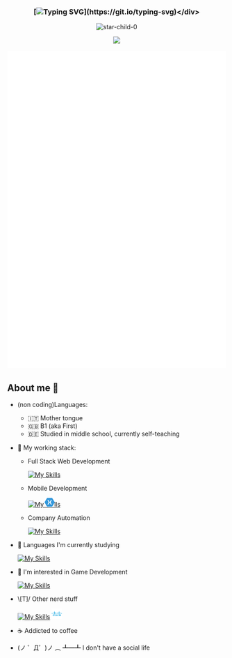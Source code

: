 ### <div align="center">[![Typing SVG](https://readme-typing-svg.demolab.com?font=Fira+Code&pause=1000&color=00F702&center=true&width=435&lines=print(%22Hello+World!%22);console.log(%22Hello+World!%22);printf(%22Hello+World!%5Cn%22);%3Ch1%3EHello+World!%3C%2Fh1%3E)](https://git.io/typing-svg)</div>

<p align="center">
  <img src="https://komarev.com/ghpvc/?username=star-child-0&label=Profile%20views&color=blueviolet&style=flat" alt="star-child-0" />
</p>

<p align="center">
  <!-- <a href="https://github.com/JaeSeoKim/badge42"><img src="https://badge42.vercel.app/api/v2/cleh36s9k00060fmefi6qv520/stats?cursusId=21&coalitionId=283" alt="anvannin's 42 stats" /></a> -->
  <img src="https://badge.mediaplus.ma/greenbinary/anvannin?1337Badge=off&UM6P=off">
</p>

<p align="center">
  <img src="/github-metrics.svg">
</p>

## About me 🧍
- (non coding)Languages:
  - 🇮🇹 Mother tongue
  - 🇬🇧 B1 (aka First)
  - 🇩🇪 Studied in middle school, currently self-teaching

- 💼 My working stack:
  - Full Stack Web Development

    [![My Skills](https://skillicons.dev/icons?i=django,py,html,css,js,jquery,bootstrap,mysql)](https://skillicons.dev)

  - Mobile Development

    [![My Skills](https://skillicons.dev/icons?i=dart,flutter,firebase,cs,xamarin)](https://skillicons.dev)
    <img src="./.assets/xamarin-logo.png" style="width: 5%; margin-left: -40px">

  - Company Automation

    [![My Skills](https://skillicons.dev/icons?i=qt,cpp)](https://skillicons.dev)

- 🌱 Languages I'm currently studying

  [![My Skills](https://skillicons.dev/icons?i=c,cpp)](https://skillicons.dev)

- 🔭 I'm interested in Game Development

  [![My Skills](https://skillicons.dev/icons?i=unreal)](https://skillicons.dev)

- \\[T]/ Other nerd stuff

  [![My Skills](https://skillicons.dev/icons?i=git,md,linux,vscode,vim,sqlite,visualstudio,aws,postman,nextjs,nodejs)](https://skillicons.dev)
  <img alt="cisco-logo" src="./.assets/cisco-logo.png" style="width: 5%">

- ☕ Addicted to coffee

- (ノ ゜Д゜)ノ ︵ ┻━┻ I don't have a social life

<!--
  <p align="center">
    <img width="80%" src="https://github-readme-streak-stats.herokuapp.com/?user=star-child-0&theme=radical" height="185" />
    <img src="https://github-readme-stats.vercel.app/api?username=star-child-0&show_icons=true&theme=radical" height="185" />
    <img src="https://github-readme-stats.vercel.app/api/top-langs/?username=star-child-0&layout=compact&theme=radical&langs_count=10" height="185" />
  </p>
-->

<!-- [![](./profile-3d-contrib/profile-night-rainbow.svg)](https://github.com/yoshi389111/github-profile-3d-contrib) -->
